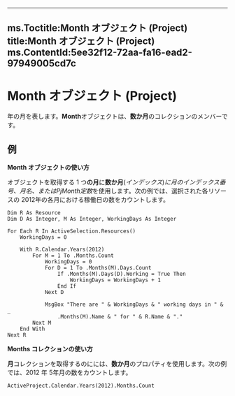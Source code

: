 

---
ms.Toctitle:Month オブジェクト (Project)
title:Month オブジェクト (Project)
ms.ContentId:5ee32f12-72aa-fa16-ead2-97949005cd7c
---
# Month オブジェクト (Project)




年の月を表します。**Month**オブジェクトは、**数か月**のコレクションのメンバーです。

## 例
**Month オブジェクトの使い方**



オブジェクトを取得する 1 つ**の月**に**数か月**(*インデックス*)*に月のインデックス番号、月名、またはPjMonth定数*を使用します。次の例では、選択された各リソースの 2012年の各月における稼働日の数をカウントします。

```sourcecode
Dim R As Resource 
Dim D As Integer, M As Integer, WorkingDays As Integer 
 
For Each R In ActiveSelection.Resources() 
    WorkingDays = 0 

    With R.Calendar.Years(2012) 
        For M = 1 To .Months.Count 
            WorkingDays = 0 
            For D = 1 To .Months(M).Days.Count 
                If .Months(M).Days(D).Working = True Then 
                    WorkingDays = WorkingDays + 1 
                End If 
            Next D 

            MsgBox "There are " & WorkingDays & " working days in " & _
                .Months(M).Name & " for " & R.Name & "." 
        Next M 
    End With 
Next R
```




**Months コレクションの使い方**



**月**コレクションを取得するのにには、**数か月**のプロパティを使用します。次の例では、2012 年 5年月の数をカウントします。

```sourcecode
ActiveProject.Calendar.Years(2012).Months.Count
```





